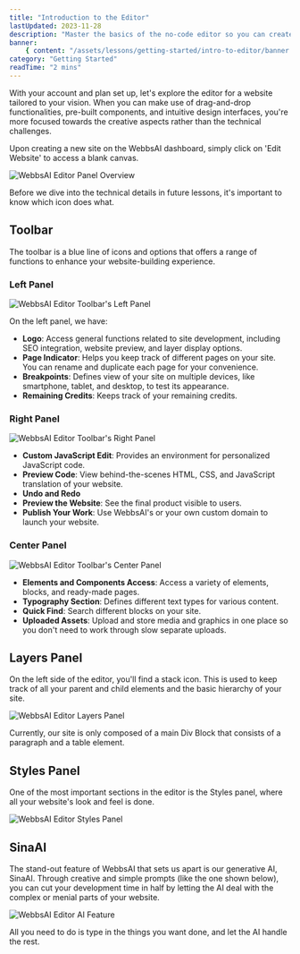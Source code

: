 ```yaml
---
title: "Introduction to the Editor"
lastUpdated: 2023-11-28
description: "Master the basics of the no-code editor so you can create a website that stands out"
banner:
    { content: "/assets/lessons/getting-started/intro-to-editor/banner.png" }
category: "Getting Started"
readTime: "2 mins"
---
```


With your account and plan set up, let's explore the editor for a website tailored to your vision. When you can make use of drag-and-drop functionalities, pre-built components, and intuitive design interfaces, you're more focused towards the creative aspects rather than the technical challenges.

Upon creating a new site on the WebbsAI dashboard, simply click on 'Edit Website' to access a blank canvas.

![WebbsAI Editor Panel Overview](/assets/lessons/getting-started/intro-to-editor/editor-panel.png "WebbsAI Editor Panel")

Before we dive into the technical details in future lessons, it's important to know which icon does what.

## Toolbar

The toolbar is a blue line of icons and options that offers a range of functions to enhance your website-building experience.

### Left Panel

![WebbsAI Editor Toolbar's Left Panel](/assets/lessons/getting-started/intro-to-editor/editor-left-panel.png "WebbsAI Toolbar")

On the left panel, we have:

-   **Logo**: Access general functions related to site development, including SEO integration, website preview, and layer display options.
-   **Page Indicator**: Helps you keep track of different pages on your site. You can rename and duplicate each page for your convenience.
-   **Breakpoints**: Defines view of your site on multiple devices, like smartphone, tablet, and desktop, to test its appearance.
-   **Remaining Credits**: Keeps track of your remaining credits.

### Right Panel

![WebbsAI Editor Toolbar's Right Panel](/assets/lessons/getting-started/intro-to-editor/editor-right-panel.png "WebbsAI Toolbar")

-   **Custom JavaScript Edit**: Provides an environment for personalized JavaScript code.
-   **Preview Code**: View behind-the-scenes HTML, CSS, and JavaScript translation of your website.
-   **Undo and Redo**
-   **Preview the Website**: See the final product visible to users.
-   **Publish Your Work**: Use WebbsAI's or your own custom domain to launch your website.

### Center Panel

![WebbsAI Editor Toolbar's Center Panel](/assets/lessons/getting-started/intro-to-editor/editor-center-panel.png "WebbsAI Toolbar")

-   **Elements and Components Access**: Access a variety of elements, blocks, and ready-made pages.
-   **Typography Section**: Defines different text types for various content.
-   **Quick Find**: Search different blocks on your site.
-   **Uploaded Assets**: Upload and store media and graphics in one place so you don't need to work through slow separate uploads.

## Layers Panel

On the left side of the editor, you'll find a stack icon. This is used to keep track of all your parent and child elements and the basic hierarchy of your site.

![WebbsAI Editor Layers Panel](/assets/lessons/getting-started/intro-to-editor/layers-panel.png "WebbsAI Layers Panel")

Currently, our site is only composed of a main Div Block that consists of a paragraph and a table element.

## Styles Panel

One of the most important sections in the editor is the Styles panel, where all your website's look and feel is done.

![WebbsAI Editor Styles Panel](/assets/lessons/getting-started/intro-to-editor/styles-panel.png "WebbsAI Styles Panel")

## SinaAI

The stand-out feature of WebbsAI that sets us apart is our generative AI, SinaAI. Through creative and simple prompts (like the one shown below), you can cut your development time in half by letting the AI deal with the complex or menial parts of your website.

![WebbsAI Editor AI Feature](/assets/lessons/getting-started/intro-to-editor/ai-option.png "WebbsAI AI Feature")

All you need to do is type in the things you want done, and let the AI handle the rest.
